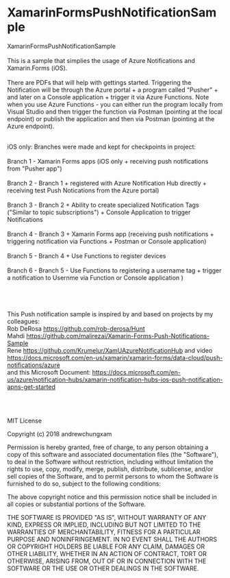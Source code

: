 # XamarinFormsPushNotificationSample
XamarinFormsPushNotificationSample
<br ><br >
This is a sample that simplies the usage of Azure Notifications and Xamarin.Forms (iOS).  <br ><br >
There are PDFs that will help with gettings started.  Triggering the Notification will be through the Azure portal + a program called "Pusher" + and later on a Console application + trigger it via Azure Functions.  Note when you use Azure Functions - you can either run the program locally from Visual Studio and then trigger the function via Postman (pointing at the local endpoint) or publish the application and then via Postman (pointing at the Azure endpoint).<br ><br >

iOS only:
Branches were made and kept for checkpoints in project:<br ><br >
Branch 1 - Xamarin Forms apps (iOS only + receiving push notifications from "Pusher app") <br ><br >
Branch 2 - Branch 1 + registered with Azure Notification Hub directly + receiving test Push Notications from the Azure portal) <br ><br >
Branch 3 - Branch 2 + Ability to create specialized Notification Tags ("Similar to topic subscriptions") + Console Application to trigger Notifications <br ><br >
Branch 4 - Branch 3 + Xamarin Forms app (receiving push notifications + triggering notification via Functions + Postman or Console application) <br ><br >
Branch 5 - Branch 4 + Use Functions to register devices <br ><br >
Branch 6 - Branch 5 - Use Functions to registering a username tag + trigger a notification to Usernme via Function or Console application ) <br ><br >
<br >
<br >
<br >
This Push notification sample is inspired by and based on projects by my colleagues: <br >
Rob DeRosa https://github.com/rob-derosa/Hunt <br >
Mahdi https://github.com/malirezai/Xamarin-Forms-Push-Notifications-Sample <br >
Rene https://github.com/Krumelur/XamUAzureNotificationHub and video https://docs.microsoft.com/en-us/xamarin/xamarin-forms/data-cloud/push-notifications/azure <br >
and this Microsoft Document: https://docs.microsoft.com/en-us/azure/notification-hubs/xamarin-notification-hubs-ios-push-notification-apns-get-started <br >


<br >
<br >

MIT License

Copyright (c) 2018 andrewchungxam

Permission is hereby granted, free of charge, to any person obtaining a copy
of this software and associated documentation files (the "Software"), to deal
in the Software without restriction, including without limitation the rights
to use, copy, modify, merge, publish, distribute, sublicense, and/or sell
copies of the Software, and to permit persons to whom the Software is
furnished to do so, subject to the following conditions:

The above copyright notice and this permission notice shall be included in all
copies or substantial portions of the Software.

THE SOFTWARE IS PROVIDED "AS IS", WITHOUT WARRANTY OF ANY KIND, EXPRESS OR
IMPLIED, INCLUDING BUT NOT LIMITED TO THE WARRANTIES OF MERCHANTABILITY,
FITNESS FOR A PARTICULAR PURPOSE AND NONINFRINGEMENT. IN NO EVENT SHALL THE
AUTHORS OR COPYRIGHT HOLDERS BE LIABLE FOR ANY CLAIM, DAMAGES OR OTHER
LIABILITY, WHETHER IN AN ACTION OF CONTRACT, TORT OR OTHERWISE, ARISING FROM,
OUT OF OR IN CONNECTION WITH THE SOFTWARE OR THE USE OR OTHER DEALINGS IN THE
SOFTWARE.
